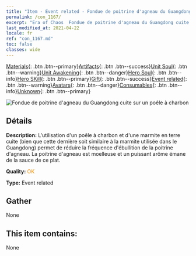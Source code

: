 ```yaml
---
title: "Item - Event related - Fondue de poitrine d'agneau du Guangdong cuite sur un poêle à charbon"
permalink: /con_1167/
excerpt: "Era of Chaos  Fondue de poitrine d'agneau du Guangdong cuite sur un poêle à charbon"
last_modified_at: 2021-04-22
locale: fr
ref: "con_1167.md"
toc: false
classes: wide
---
```

 [Materials](/ItemsFR/){: .btn .btn--primary}[Artifacts](/ItemsFR/Artifacts/){: .btn .btn--success}[Unit Soul](/ItemsFR/UnitSoul/){: .btn .btn--warning}[Unit Awakening](/ItemsFR/UnitAwakening/){: .btn .btn--danger}[Hero Soul](/ItemsFR/HeroSoul/){: .btn .btn--info}[Hero SKill](/ItemsFR/HeroSkill/){: .btn .btn--primary}[Gift](/ItemsFR/Gift/){: .btn .btn--success}[Event related](/ItemsFR/Events/){: .btn .btn--warning}[Avatars](/ItemsFR/Avatars/){: .btn .btn--danger}[Consumables](/ItemsFR/Consumables/){: .btn .btn--info}[Unknown](/ItemsFR/Unknown/){: .btn .btn--primary}

 ![Fondue de poitrine d'agneau du Guangdong cuite sur un poêle à charbon](/images/t/i_81511121.png)

## Détails
 **Description:** L'utilisation d'un poêle à charbon et d'une marmite en terre cuite (bien que cette dernière soit similaire à la marmite utilisée dans le Guangdong) permet de réduire la fréquence d'ébullition de la poitrine d'agneau. La poitrine d'agneau est moelleuse et un puissant arôme émane de la sauce de ce plat.

 **Quality:** <span style="color: #FF8C00">OK</span>

 **Type:** Event related

## Gather

  None

## This item contains:

  None

